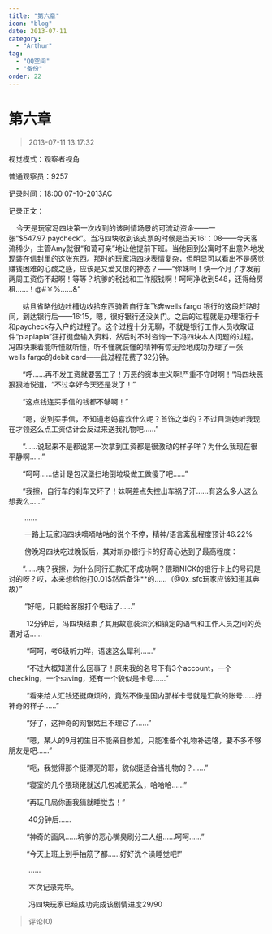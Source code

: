 ```yaml
---
title: "第六章"
icon: "blog"
date: 2013-07-11
category:
  - "Arthur"
tag:
  - "QQ空间"
  - "备份"
order: 22
---
```

# 第六章
> 2013-07-11 13:17:32


视觉模式：观察者视角

普通观察员：9257

记录时间：18:00 07-10-2013AC

记录正文：

    今天是玩家冯四块第一次收到的该剧情场景的可流动资金——一张“\$547.97 paycheck”。当冯四块收到该支票的时候是当天16:：08——今天客流稀少，主管Amy就很“和蔼可亲”地让他提前下班。当他回到公寓时不出意外地发现装在信封里的这张东西。那时的玩家冯四块表情复杂，但明显可以看出不是感觉赚钱困难的心酸之感，应该是又爱又恨的神态？——“你妹啊！快一个月了才发前两周工资伤不起啊！等等？坑爹的税钱和工作服钱啊！呵呵净收到548，还得给房租……！@#￥%……&”

       姑且省略他边吐槽边收拾东西骑着自行车飞奔wells fargo 银行的这段赶路时间，到达银行后——16:15，嗯，很好银行还没关门。之后的过程就是办理银行卡和paycheck存入户的过程了。这个过程十分无聊，不就是银行工作人员收取证件“piapiapia”狂打键盘输入资料，然后时不时咨询一下冯四块本人问题的过程。冯四块秉着能听懂就听懂，听不懂就装懂的精神有惊无险地成功办理了一张wells fargo的debit card——此过程花费了32分钟。

       “呼……再不发工资就要罢工了！万恶的资本主义啊!严重不守时啊！”冯四块恶狠狠地说道，“不过幸好今天还是发了！”

       “这点钱连买手信的钱都不够啊！”

       “嗯，说到买手信，不知道老妈喜欢什么呢？首饰之类的？不过目测她听我现在才领这么点工资估计会反过来送我礼物吧……”

       “……说起来不是都说第一次拿到工资都是很激动的样子咩？为什么我现在很平静啊……”

       “呵呵……估计是包汉堡扫地倒垃圾做工做傻了吧……”

       “我擦，自行车的刹车又坏了！妹啊差点失控出车祸了汗……有这么多人这么想我么……”

        ……

        一路上玩家冯四块嘀嘀咕咕的说个不停，精神/语言紊乱程度预计46.22%

        傍晚冯四块吃过晚饭后，其对新办银行卡的好奇心达到了最高程度：

       “……咦？我擦，为什么同行汇款汇不成功啊？猥琐NICK的银行卡上的号码是对的呀？哎，本来想给他打0.01\$然后备注\*\*的……（@0x\_sfc玩家应该知道其典故）”

        “好吧，只能给客服打个电话了……”

         12分钟后，冯四块结束了其用故意装深沉和镇定的语气和工作人员之间的英语对话……

         “呵呵，考6级听力咩，语速这么犀利……”

         “不过大概知道什么回事了！原来我的名号下有3个account，一个checking，一个saving，还有一个貌似是卡号……”

         “看来给人汇钱还挺麻烦的，竟然不像是国内那样卡号就是汇款的账号……好神奇的样子……”

         “好了，这神奇的网银姑且不理它了……”

         “嗯，某人的9月初生日不能亲自参加，只能准备个礼物补送咯，要不多不够朋友是吧……”

         “呃，我觉得那个挺漂亮的耶，貌似挺适合当礼物的？……”

         “寝室的几个猥琐佬就送几包减肥茶么，哈哈哈……”

         “再玩几局你画我猜就睡觉去！”

          40分钟后……

         “神奇的画风……坑爹的恶心嘴臭刷分二人组……呵呵……”

         “今天上班上到手抽筋了都……好好洗个澡睡觉吧!”

          ……

          本次记录完毕。

          冯四块玩家已经成功完成该剧情进度29/90


> 评论(0)